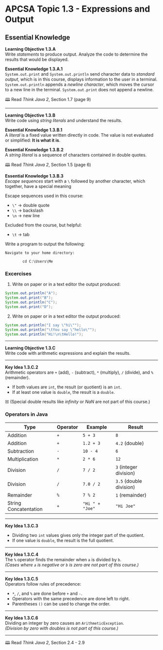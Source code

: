 # APCSA Topic 1.3 - Expressions and Output

## Essential Knowledge

**Learning Objective 1.3.A**  
Write *statements* to produce output. Analyze the code to determine the results that would be displayed.  

**Essential Knowledge 1.3.A.1**  
`System.out.print` and `System.out.println` send character data to *standard output*, which is in this course, displays information to the user in a terminal.  
`System.out.println` appends a *newline character*, which moves the cursor to a new line in the terminal. `System.out.print` does not append a newline.  

🕮 Read *Think Java 2*, Section 1.7 (page 9)

---

**Learning Objective 1.3.B**  
Write code using *string literals* and understand the results.  

**Essential Knowledge 1.3.B.1**  
A *literal* is a fixed value written directly in code. The value is not evaluated or simplified: **It is what it is**.  

**Essential Knowledge 1.3.B.2**  
A *string literal* is a sequence of characters contained in double quotes.  

🕮 Read *Think Java 2*, Section 1.5 (page 6)

**Essential Knowledge 1.3.B.3**  
*Escape sequences* start with a `\` followed by another character, which together, have a special meaning

Escape sequences used in this course:

* `\"` → double quote  
* `\\` → backslash  
* `\n` → new line

Excluded from the course, but helpful:

* `\t` → tab

Write a program to output the following:

```
Navigate to your home directory:

        cd C:\Users\Me
```

### Excercises

1. Write on paper or in a text editor the output produced:

```java
System.out.println("A");
System.out.print("B");
System.out.println("C");
System.out.print("D");
```

2. Write on paper or in a text editor the output produced:

```java
System.out.println("I say \"hi\"");
System.out.println("\tYou say \"hello\"");
System.out.println("Hi!\n\tHello!");
```

---

**Learning Objective 1.3.C**  
Write code with arithmetic expressions and explain the results.  

---

**Key Idea 1.3.C.2**  
Arithmetic operators are `+` (add), `-` (subtract), `*` (multiply), `/` (divide), and `%` (remainder).

* If both values are `int`, the result (or quotient) is an `int`.  
* If at least one value is `double`, the result is a `double`.  

☒ (Special double results like *infinity* or *NaN* are not part of this course.)

### Operators in Java

| Type       | Operator | Example         | Result                   |
|------------|----------|-----------------|--------------------------|
| Addition   | `+`      | `5 + 3`         | `8`                      |
| Addition   | `+`      | `1.2 + 3`         | `4.2` (double)                     |
| Subtraction | `-`      | `10 - 4`        | `6`                      |
| Multiplication | `*`      | `2 * 6`         | `12`                     |
| Division   | `/`      | `7 / 2`         | `3` (integer division)   |
| Division   | `/`      | `7.0 / 2`       | `3.5` (double division)  |
| Remainder  | `%`      | `7 % 2`         | `1` (remainder)          |
| String Concatentation     | `+`      | `"Hi " + "Joe"` | `"Hi Joe"`               |

---

**Key Idea 1.3.C.3**  
- Dividing two `int` values gives only the integer part of the quotient.  
- If one value is `double`, the result is the full quotient.  

---

**Key Idea 1.3.C.4**  
The `%` operator finds the remainder when `a` is divided by `b`.  
*(Cases where `a` is negative or `b` is zero are not part of this course.)*  

---

**Key Idea 1.3.C.5**  
Operators follow rules of precedence:

- `*`, `/`, and `%` are done before `+` and `-`.  
- Operators with the same precedence are done left to right.  
- Parentheses `()` can be used to change the order.  

---

**Key Idea 1.3.C.6**  
Dividing an integer by zero causes an `ArithmeticException`.  
*(Division by zero with doubles is not part of this course.)*  

---

🕮 Read *Think Java 2*, Section 2.4 - 2.9